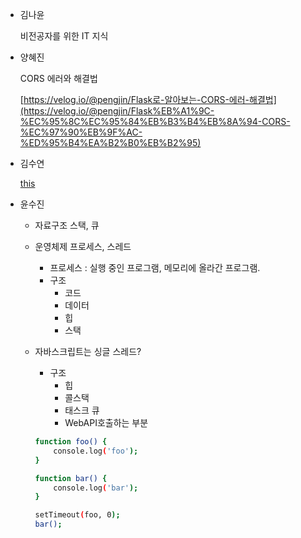 - 김나윤
    
    비전공자를 위한 IT 지식
    
- 양혜진
    
    CORS 에러와 해결법
    
    [https://velog.io/@pengjin/Flask로-알아보는-CORS-에러-해결법](https://velog.io/@pengjin/Flask%EB%A1%9C-%EC%95%8C%EC%95%84%EB%B3%B4%EB%8A%94-CORS-%EC%97%90%EB%9F%AC-%ED%95%B4%EA%B2%B0%EB%B2%95)
    
- 김수연
    
    [this](https://alveloper.oopy.io/860ac3dd-5ba3-4852-85f2-fd38e5d6fcb6)
    
- 윤수진
    - 자료구조 스택, 큐
    - 운영체제 프로세스, 스레드
        - 프로세스 : 실행 중인 프로그램, 메모리에 올라간 프로그램.
        - 구조
            - 코드
            - 데이터
            - 힙
            - 스택
    - 자바스크립트는 싱글 스레드?
        - 구조
            - 힙
            - 콜스택
            - 태스크 큐
            - WebAPI호출하는 부분
        
        ```bash
        function foo() {
        	console.log('foo');
        }
        
        function bar() {
        	console.log('bar');
        }
        
        setTimeout(foo, 0);
        bar();
        ```
